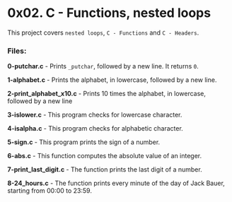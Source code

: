 # 0x02. C - Functions, nested loops
This project covers `nested loops`, `C - Functions` and `C - Headers`.

### Files:

**0-putchar.c** - Prints `_putchar`, followed by a new line. It returns `0`.

**1-alphabet.c** - Prints the alphabet, in lowercase, followed by a new line.

**2-print_alphabet_x10.c** - Prints 10 times the alphabet, in lowercase, followed by a new line

**3-islower.c** - This program checks for lowercase character.

**4-isalpha.c** - This program checks for alphabetic character.

**5-sign.c** - This program prints the sign of a number.

**6-abs.c** - This function computes the absolute value of an integer.

**7-print_last_digit.c** - The function prints the last digit of a number.

**8-24_hours.c** - The function prints every minute of the day of Jack Bauer, starting from 00:00 to 23:59.


